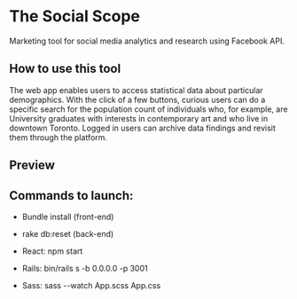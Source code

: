# The Social Scope 
Marketing tool for social media analytics and research using Facebook API.

## How to use this tool
The web app enables users to access statistical data about particular demographics. With the click of a few buttons, curious users can do a specific search for the population count of individuals who, for example, are University graduates with interests in contemporary art and who live in downtown Toronto. Logged in users can archive data findings and revisit them through the platform. 

## Preview

## Commands to launch: 
* Bundle install (front-end) 
* rake db:reset (back-end)

* React: npm start 
* Rails: bin/rails s -b 0.0.0.0 -p 3001
* Sass: sass --watch App.scss App.css

